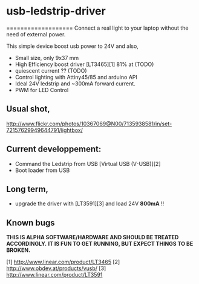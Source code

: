 # usb-ledstrip-driver
===================
Connect a real light to your laptop without the need of external power. 

This simple device boost usb power to 24V and also,
- Small size, only 9x37 mm
- High Efficiency boost driver [LT3465][1] 81% at (TODO)
- quiescent current ?? (TODO)
- Control lighting with Attiny45/85 and arduino API
- Ideal 24V ledstrip and ~300mA forward current.
- PWM for LED Control 

## Usual shot,
http://www.flickr.com/photos/10367069@N00/7135938581/in/set-72157629949644791/lightbox/

## Current developpement:
- Command the Ledstrip from USB [Virtual USB (V-USB)][2]
- Boot loader from USB

## Long term,
- upgrade the driver with [LT3591][3] and load 24V **800mA** !!

## Known bugs
 

**THIS IS ALPHA SOFTWARE/HARDWARE AND SHOULD BE TREATED ACCORDINGLY.**
**IT IS FUN TO GET RUNNING, BUT EXPECT THINGS TO BE BROKEN.**

[1] http://www.linear.com/product/LT3465
[2] http://www.obdev.at/products/vusb/ 
[3] http://www.linear.com/product/LT3591
